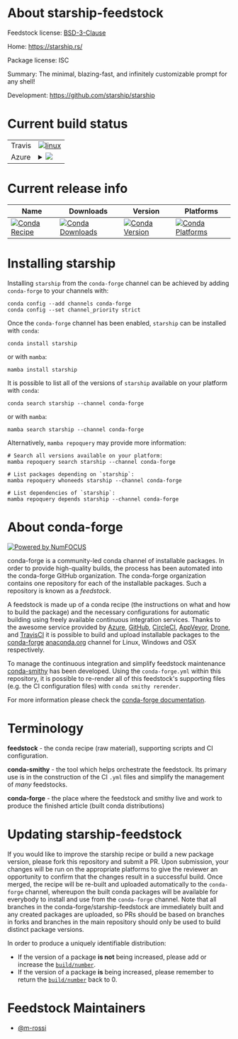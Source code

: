 About starship-feedstock
========================

Feedstock license: [BSD-3-Clause](https://github.com/conda-forge/starship-feedstock/blob/main/LICENSE.txt)

Home: https://starship.rs/

Package license: ISC

Summary: The minimal, blazing-fast, and infinitely customizable prompt for any shell!

Development: https://github.com/starship/starship

Current build status
====================


<table><tr>
    <td>Travis</td>
    <td>
      <a href="https://app.travis-ci.com/conda-forge/starship-feedstock">
        <img alt="linux" src="https://img.shields.io/travis/com/conda-forge/starship-feedstock/main.svg?label=Linux">
      </a>
    </td>
  </tr>
    
  <tr>
    <td>Azure</td>
    <td>
      <details>
        <summary>
          <a href="https://dev.azure.com/conda-forge/feedstock-builds/_build/latest?definitionId=14164&branchName=main">
            <img src="https://dev.azure.com/conda-forge/feedstock-builds/_apis/build/status/starship-feedstock?branchName=main">
          </a>
        </summary>
        <table>
          <thead><tr><th>Variant</th><th>Status</th></tr></thead>
          <tbody><tr>
              <td>linux_64</td>
              <td>
                <a href="https://dev.azure.com/conda-forge/feedstock-builds/_build/latest?definitionId=14164&branchName=main">
                  <img src="https://dev.azure.com/conda-forge/feedstock-builds/_apis/build/status/starship-feedstock?branchName=main&jobName=linux&configuration=linux%20linux_64_" alt="variant">
                </a>
              </td>
            </tr><tr>
              <td>linux_aarch64</td>
              <td>
                <a href="https://dev.azure.com/conda-forge/feedstock-builds/_build/latest?definitionId=14164&branchName=main">
                  <img src="https://dev.azure.com/conda-forge/feedstock-builds/_apis/build/status/starship-feedstock?branchName=main&jobName=linux&configuration=linux%20linux_aarch64_" alt="variant">
                </a>
              </td>
            </tr><tr>
              <td>linux_ppc64le</td>
              <td>
                <a href="https://dev.azure.com/conda-forge/feedstock-builds/_build/latest?definitionId=14164&branchName=main">
                  <img src="https://dev.azure.com/conda-forge/feedstock-builds/_apis/build/status/starship-feedstock?branchName=main&jobName=linux&configuration=linux%20linux_ppc64le_" alt="variant">
                </a>
              </td>
            </tr><tr>
              <td>osx_64</td>
              <td>
                <a href="https://dev.azure.com/conda-forge/feedstock-builds/_build/latest?definitionId=14164&branchName=main">
                  <img src="https://dev.azure.com/conda-forge/feedstock-builds/_apis/build/status/starship-feedstock?branchName=main&jobName=osx&configuration=osx%20osx_64_" alt="variant">
                </a>
              </td>
            </tr><tr>
              <td>osx_arm64</td>
              <td>
                <a href="https://dev.azure.com/conda-forge/feedstock-builds/_build/latest?definitionId=14164&branchName=main">
                  <img src="https://dev.azure.com/conda-forge/feedstock-builds/_apis/build/status/starship-feedstock?branchName=main&jobName=osx&configuration=osx%20osx_arm64_" alt="variant">
                </a>
              </td>
            </tr><tr>
              <td>win_64</td>
              <td>
                <a href="https://dev.azure.com/conda-forge/feedstock-builds/_build/latest?definitionId=14164&branchName=main">
                  <img src="https://dev.azure.com/conda-forge/feedstock-builds/_apis/build/status/starship-feedstock?branchName=main&jobName=win&configuration=win%20win_64_" alt="variant">
                </a>
              </td>
            </tr>
          </tbody>
        </table>
      </details>
    </td>
  </tr>
</table>

Current release info
====================

| Name | Downloads | Version | Platforms |
| --- | --- | --- | --- |
| [![Conda Recipe](https://img.shields.io/badge/recipe-starship-green.svg)](https://anaconda.org/conda-forge/starship) | [![Conda Downloads](https://img.shields.io/conda/dn/conda-forge/starship.svg)](https://anaconda.org/conda-forge/starship) | [![Conda Version](https://img.shields.io/conda/vn/conda-forge/starship.svg)](https://anaconda.org/conda-forge/starship) | [![Conda Platforms](https://img.shields.io/conda/pn/conda-forge/starship.svg)](https://anaconda.org/conda-forge/starship) |

Installing starship
===================

Installing `starship` from the `conda-forge` channel can be achieved by adding `conda-forge` to your channels with:

```
conda config --add channels conda-forge
conda config --set channel_priority strict
```

Once the `conda-forge` channel has been enabled, `starship` can be installed with `conda`:

```
conda install starship
```

or with `mamba`:

```
mamba install starship
```

It is possible to list all of the versions of `starship` available on your platform with `conda`:

```
conda search starship --channel conda-forge
```

or with `mamba`:

```
mamba search starship --channel conda-forge
```

Alternatively, `mamba repoquery` may provide more information:

```
# Search all versions available on your platform:
mamba repoquery search starship --channel conda-forge

# List packages depending on `starship`:
mamba repoquery whoneeds starship --channel conda-forge

# List dependencies of `starship`:
mamba repoquery depends starship --channel conda-forge
```


About conda-forge
=================

[![Powered by
NumFOCUS](https://img.shields.io/badge/powered%20by-NumFOCUS-orange.svg?style=flat&colorA=E1523D&colorB=007D8A)](https://numfocus.org)

conda-forge is a community-led conda channel of installable packages.
In order to provide high-quality builds, the process has been automated into the
conda-forge GitHub organization. The conda-forge organization contains one repository
for each of the installable packages. Such a repository is known as a *feedstock*.

A feedstock is made up of a conda recipe (the instructions on what and how to build
the package) and the necessary configurations for automatic building using freely
available continuous integration services. Thanks to the awesome service provided by
[Azure](https://azure.microsoft.com/en-us/services/devops/), [GitHub](https://github.com/),
[CircleCI](https://circleci.com/), [AppVeyor](https://www.appveyor.com/),
[Drone](https://cloud.drone.io/welcome), and [TravisCI](https://travis-ci.com/)
it is possible to build and upload installable packages to the
[conda-forge](https://anaconda.org/conda-forge) [anaconda.org](https://anaconda.org/)
channel for Linux, Windows and OSX respectively.

To manage the continuous integration and simplify feedstock maintenance
[conda-smithy](https://github.com/conda-forge/conda-smithy) has been developed.
Using the ``conda-forge.yml`` within this repository, it is possible to re-render all of
this feedstock's supporting files (e.g. the CI configuration files) with ``conda smithy rerender``.

For more information please check the [conda-forge documentation](https://conda-forge.org/docs/).

Terminology
===========

**feedstock** - the conda recipe (raw material), supporting scripts and CI configuration.

**conda-smithy** - the tool which helps orchestrate the feedstock.
                   Its primary use is in the construction of the CI ``.yml`` files
                   and simplify the management of *many* feedstocks.

**conda-forge** - the place where the feedstock and smithy live and work to
                  produce the finished article (built conda distributions)


Updating starship-feedstock
===========================

If you would like to improve the starship recipe or build a new
package version, please fork this repository and submit a PR. Upon submission,
your changes will be run on the appropriate platforms to give the reviewer an
opportunity to confirm that the changes result in a successful build. Once
merged, the recipe will be re-built and uploaded automatically to the
`conda-forge` channel, whereupon the built conda packages will be available for
everybody to install and use from the `conda-forge` channel.
Note that all branches in the conda-forge/starship-feedstock are
immediately built and any created packages are uploaded, so PRs should be based
on branches in forks and branches in the main repository should only be used to
build distinct package versions.

In order to produce a uniquely identifiable distribution:
 * If the version of a package **is not** being increased, please add or increase
   the [``build/number``](https://docs.conda.io/projects/conda-build/en/latest/resources/define-metadata.html#build-number-and-string).
 * If the version of a package **is** being increased, please remember to return
   the [``build/number``](https://docs.conda.io/projects/conda-build/en/latest/resources/define-metadata.html#build-number-and-string)
   back to 0.

Feedstock Maintainers
=====================

* [@m-rossi](https://github.com/m-rossi/)

